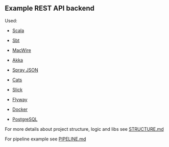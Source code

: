 ## Example REST API backend


Used:
 * [Scala](http://scala-lang.org/)
 * [Sbt](scala-sbt.org)
 * [MacWire](https://github.com/adamw/macwire)
 * [Akka](http://akka.io/)
 * [Spray JSON](http://spray.io/)
 * [Cats](https://typelevel.org/cats/)
 * [Slick](http://slick.lightbend.com/)
 * [Flyway](https://flywaydb.org)


 * [Docker](https://www.docker.com/)
 * [PostgreSQL](https://www.postgresql.org/)
 
 
For more details about project structure, logic and libs see [STRUCTURE.md](./docs/STRUCTURE.md)

For pipeline example see [PIPELINE.md](./docs/PIPELINE.md)